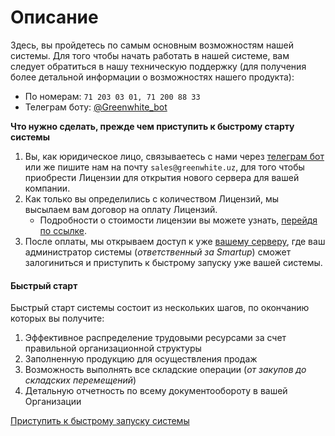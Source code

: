 # Описание

Здесь, вы пройдетесь по самым основным возможностям нашей системы. Для того чтобы начать работать в нашей системе, вам следует обратиться в нашу техническую поддержку (для получения более детальной информации о возможностях нашего продукта):

* По номерам: `71 203 03 01, 71 200 88 33`
* Телеграм боту: [@Greenwhite\_bot](https://t.me/Greenwhite\_bot)​

**Что нужно сделать, прежде чем приступить к быстрому старту системы**

1. Вы, как юридическое лицо, связываетесь с нами через [телеграм бот](https://t.me/smartup\_license) или же пишите нам на почту `sales@greenwhite.uz`, для того чтобы приобрести Лицензии для открытия нового сервера для вашей компании.
2. Как только вы определились с количеством Лицензий, мы высылаем вам договор на оплату Лицензий.
   * Подробности о стоимости лицензии вы можете узнать, [перейдя по ссылке](https://smartup.uz/#price).
3. После оплаты, мы открываем доступ к уже [вашему серверу](https://smartup.online/), где ваш администратор системы (_ответственный за Smartup_) сможет залогиниться и приступить к быстрому запуску уже вашей системы.

#### Быстрый старт <a href="#bystryi-start" id="bystryi-start"></a>

Быстрый старт системы состоит из нескольких шагов, по окончанию которых вы получите:

1. Эффективное распределение трудовыми ресурсами за счет правильной организационной структуры
2. Заполненную продукцию для осуществления продаж
3. Возможность выполнять все складские операции (_от закупов до складских перемещений_)
4. Детальную отчетность по всему документообороту в вашей Организации

[Приступить к быстрому запуску системы](shag-1.-sozdanie-org.-struktury.md)
